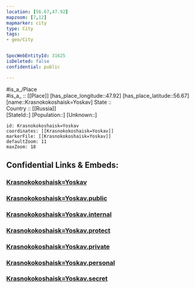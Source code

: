 ```yaml
---
location: [56.67,47.92] 
mapzoom: [7,12] 
mapmarker: city 
type: City
tags:
- geo/City


SpocWebEntityId: 31625
isDeleted: false
confidential: public

---
```

#is_a_/Place  
#is_a_ :: [[Place]] 
[has_place_longitude::47.92] 
[has_place_latitude::56.67] 
[name::Krasnokokoshaisk=Yoskav] 
State ::  
Country :: [[Russia]]  
[StateId::] 
[Population::] 
[Unknown::] 


```leaflet
id: Krasnokokoshaisk=Yoskav
coordinates: [[Krasnokokoshaisk=Yoskav]] 
markerFile: [[Krasnokokoshaisk=Yoskav]] 
defaultZoom: 11 
maxZoom: 18
```


## Confidential Links & Embeds: 

### [Krasnokokoshaisk=Yoskav](/_Standards/Earth/Continent/Europe/Europe~East/Russia/Russia~Volga/Mari_El~Republic/City/Krasnokokoshaisk=Yoskav.md) 

### [Krasnokokoshaisk=Yoskav.public](/_public/Earth/Continent/Europe/Europe~East/Russia/Russia~Volga/Mari_El~Republic/City/Krasnokokoshaisk=Yoskav.public.md) 

### [Krasnokokoshaisk=Yoskav.internal](/_internal/Earth/Continent/Europe/Europe~East/Russia/Russia~Volga/Mari_El~Republic/City/Krasnokokoshaisk=Yoskav.internal.md) 

### [Krasnokokoshaisk=Yoskav.protect](/_protect/Earth/Continent/Europe/Europe~East/Russia/Russia~Volga/Mari_El~Republic/City/Krasnokokoshaisk=Yoskav.protect.md) 

### [Krasnokokoshaisk=Yoskav.private](/_private/Earth/Continent/Europe/Europe~East/Russia/Russia~Volga/Mari_El~Republic/City/Krasnokokoshaisk=Yoskav.private.md) 

### [Krasnokokoshaisk=Yoskav.personal](/_personal/Earth/Continent/Europe/Europe~East/Russia/Russia~Volga/Mari_El~Republic/City/Krasnokokoshaisk=Yoskav.personal.md) 

### [Krasnokokoshaisk=Yoskav.secret](/_secret/Earth/Continent/Europe/Europe~East/Russia/Russia~Volga/Mari_El~Republic/City/Krasnokokoshaisk=Yoskav.secret.md)

